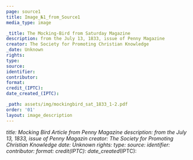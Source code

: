 ```yaml
---
page: source1
title: Image_№1_from_Source1
media_type: image

_title: The Mocking-Bird from Saturday Magazine 
description: from the July 13, 1833, issue of Penny Magazine
creator: The Society for Promoting Christian Knowledge
_date: Unknown
rights: 
type: 
source:
identifier:
contributor:
format:
credit_(IPTC):
date_created_(IPTC):

_path: assets/img/mockingbird_sat_1833_1-2.pdf
order: '01'
layout: image_description
---
```


_title: Mocking Bird Article from Penny Magazine 
description: from the July 13, 1833, issue of Penny Magazin
creator: The Society for Promoting Christian Knowledge 
_date: Unknown
rights: 
type: 
source:
identifier:
contributor:
format:
credit_(IPTC):
date_created_(IPTC):
